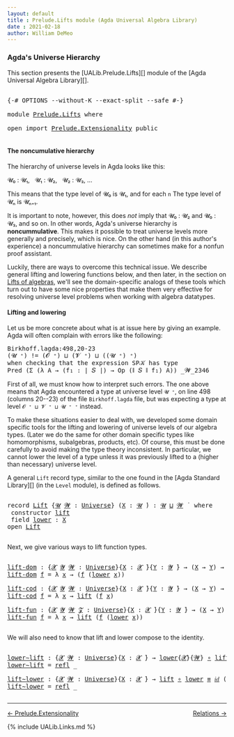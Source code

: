 ```yaml
---
layout: default
title : Prelude.Lifts module (Agda Universal Algebra Library)
date : 2021-02-18
author: William DeMeo
---
```


### <a id="agdas-universe-hierarchy">Agda's Universe Hierarchy</a>

This section presents the [UALib.Prelude.Lifts][] module of the [Agda Universal Algebra Library][].

<pre class="Agda">

<a id="311" class="Symbol">{-#</a> <a id="315" class="Keyword">OPTIONS</a> <a id="323" class="Pragma">--without-K</a> <a id="335" class="Pragma">--exact-split</a> <a id="349" class="Pragma">--safe</a> <a id="356" class="Symbol">#-}</a>

<a id="361" class="Keyword">module</a> <a id="368" href="Prelude.Lifts.html" class="Module">Prelude.Lifts</a> <a id="382" class="Keyword">where</a>

<a id="389" class="Keyword">open</a> <a id="394" class="Keyword">import</a> <a id="401" href="Prelude.Extensionality.html" class="Module">Prelude.Extensionality</a> <a id="424" class="Keyword">public</a>

</pre>

#### The noncumulative hierarchy

The hierarchy of universe levels in Agda looks like this:

𝓤₀ : 𝓤₁, &nbsp; 𝓤₁ : 𝓤₂, &nbsp; 𝓤₂ : 𝓤₃, …

This means that the type level of 𝓤₀ is 𝓤₁, and for each `n` The type level of 𝓤ₙ is 𝓤ₙ₊₁.

It is important to note, however, this does *not* imply that 𝓤₀ : 𝓤₂ and 𝓤₀ : 𝓤₃, and so on.  In other words, Agda's universe hierarchy is **noncummulative**.  This makes it possible to treat universe levels more generally and precisely, which is nice. On the other hand (in this author's experience) a noncummulative hierarchy can sometimes make for a nonfun proof assistant.

Luckily, there are ways to overcome this technical issue. We describe general lifting and lowering functions below, and then later, in the section on [Lifts of algebras](https://ualib.gitlab.io/Algebras.Algebras.html#lifts-of-algebras), we'll see the domain-specific analogs of these tools which turn out to have some nice properties that make them very effective for resolving universe level problems when working with algebra datatypes.

#### Lifting and lowering

Let us be more concrete about what is at issue here by giving an example. Agda will often complain with errors like the following:

<samp>
Birkhoff.lagda:498,20-23 <br>
(𝓤 ⁺) != (𝓞 ⁺) ⊔ (𝓥 ⁺) ⊔ ((𝓤 ⁺) ⁺) <br>
when checking that the expression SP𝒦 has type <br>
Pred (Σ (λ A → (f₁ : ∣ 𝑆 ∣) → Op (∥ 𝑆 ∥ f₁) A)) _𝓦_2346 <br>
</samp>

First of all, we must know how to interpret such errors. The one above means that Agda encountered a type at universe level `𝓤 ⁺`, on line 498 (columns 20--23) of the file `Birkhoff.lagda` file, but was expecting a type at level `𝓞 ⁺ ⊔ 𝓥 ⁺ ⊔ 𝓤 ⁺ ⁺` instead.

To make these situations easier to deal with, we developed some domain specific tools for the lifting and lowering of universe levels of our algebra types. (Later we do the same for other domain specific types like homomorphisms, subalgebras, products, etc).  Of course, this must be done carefully to avoid making the type theory inconsistent.  In particular, we cannot lower the level of a type unless it was previously lifted to a (higher than necessary) universe level.

A general `Lift` record type, similar to the one found in the [Agda Standard Library][] (in the `Level` module), is defined as follows.

<pre class="Agda">

<a id="2734" class="Keyword">record</a> <a id="Lift"></a><a id="2741" href="Prelude.Lifts.html#2741" class="Record">Lift</a> <a id="2746" class="Symbol">{</a><a id="2747" href="Prelude.Lifts.html#2747" class="Bound">𝓤</a> <a id="2749" href="Prelude.Lifts.html#2749" class="Bound">𝓦</a> <a id="2751" class="Symbol">:</a> <a id="2753" href="Agda.Primitive.html#423" class="Postulate">Universe</a><a id="2761" class="Symbol">}</a> <a id="2763" class="Symbol">(</a><a id="2764" href="Prelude.Lifts.html#2764" class="Bound">X</a> <a id="2766" class="Symbol">:</a> <a id="2768" href="Prelude.Lifts.html#2747" class="Bound">𝓤</a> <a id="2770" href="Universes.html#403" class="Function Operator">̇</a><a id="2771" class="Symbol">)</a> <a id="2773" class="Symbol">:</a> <a id="2775" href="Prelude.Lifts.html#2747" class="Bound">𝓤</a> <a id="2777" href="Agda.Primitive.html#636" class="Primitive Operator">⊔</a> <a id="2779" href="Prelude.Lifts.html#2749" class="Bound">𝓦</a> <a id="2781" href="Universes.html#403" class="Function Operator">̇</a>  <a id="2784" class="Keyword">where</a>
 <a id="2791" class="Keyword">constructor</a> <a id="lift"></a><a id="2803" href="Prelude.Lifts.html#2803" class="InductiveConstructor">lift</a>
 <a id="2809" class="Keyword">field</a> <a id="Lift.lower"></a><a id="2815" href="Prelude.Lifts.html#2815" class="Field">lower</a> <a id="2821" class="Symbol">:</a> <a id="2823" href="Prelude.Lifts.html#2764" class="Bound">X</a>
<a id="2825" class="Keyword">open</a> <a id="2830" href="Prelude.Lifts.html#2741" class="Module">Lift</a>

</pre>

Next, we give various ways to lift function types.

<pre class="Agda">

<a id="lift-dom"></a><a id="2914" href="Prelude.Lifts.html#2914" class="Function">lift-dom</a> <a id="2923" class="Symbol">:</a> <a id="2925" class="Symbol">{</a><a id="2926" href="Prelude.Lifts.html#2926" class="Bound">𝓧</a> <a id="2928" href="Prelude.Lifts.html#2928" class="Bound">𝓨</a> <a id="2930" href="Prelude.Lifts.html#2930" class="Bound">𝓦</a> <a id="2932" class="Symbol">:</a> <a id="2934" href="Agda.Primitive.html#423" class="Postulate">Universe</a><a id="2942" class="Symbol">}{</a><a id="2944" href="Prelude.Lifts.html#2944" class="Bound">X</a> <a id="2946" class="Symbol">:</a> <a id="2948" href="Prelude.Lifts.html#2926" class="Bound">𝓧</a> <a id="2950" href="Universes.html#403" class="Function Operator">̇</a><a id="2951" class="Symbol">}{</a><a id="2953" href="Prelude.Lifts.html#2953" class="Bound">Y</a> <a id="2955" class="Symbol">:</a> <a id="2957" href="Prelude.Lifts.html#2928" class="Bound">𝓨</a> <a id="2959" href="Universes.html#403" class="Function Operator">̇</a><a id="2960" class="Symbol">}</a> <a id="2962" class="Symbol">→</a> <a id="2964" class="Symbol">(</a><a id="2965" href="Prelude.Lifts.html#2944" class="Bound">X</a> <a id="2967" class="Symbol">→</a> <a id="2969" href="Prelude.Lifts.html#2953" class="Bound">Y</a><a id="2970" class="Symbol">)</a> <a id="2972" class="Symbol">→</a> <a id="2974" class="Symbol">(</a><a id="2975" href="Prelude.Lifts.html#2741" class="Record">Lift</a><a id="2979" class="Symbol">{</a><a id="2980" href="Prelude.Lifts.html#2926" class="Bound">𝓧</a><a id="2981" class="Symbol">}{</a><a id="2983" href="Prelude.Lifts.html#2930" class="Bound">𝓦</a><a id="2984" class="Symbol">}</a> <a id="2986" href="Prelude.Lifts.html#2944" class="Bound">X</a> <a id="2988" class="Symbol">→</a> <a id="2990" href="Prelude.Lifts.html#2953" class="Bound">Y</a><a id="2991" class="Symbol">)</a>
<a id="2993" href="Prelude.Lifts.html#2914" class="Function">lift-dom</a> <a id="3002" href="Prelude.Lifts.html#3002" class="Bound">f</a> <a id="3004" class="Symbol">=</a> <a id="3006" class="Symbol">λ</a> <a id="3008" href="Prelude.Lifts.html#3008" class="Bound">x</a> <a id="3010" class="Symbol">→</a> <a id="3012" class="Symbol">(</a><a id="3013" href="Prelude.Lifts.html#3002" class="Bound">f</a> <a id="3015" class="Symbol">(</a><a id="3016" href="Prelude.Lifts.html#2815" class="Field">lower</a> <a id="3022" href="Prelude.Lifts.html#3008" class="Bound">x</a><a id="3023" class="Symbol">))</a>

<a id="lift-cod"></a><a id="3027" href="Prelude.Lifts.html#3027" class="Function">lift-cod</a> <a id="3036" class="Symbol">:</a> <a id="3038" class="Symbol">{</a><a id="3039" href="Prelude.Lifts.html#3039" class="Bound">𝓧</a> <a id="3041" href="Prelude.Lifts.html#3041" class="Bound">𝓨</a> <a id="3043" href="Prelude.Lifts.html#3043" class="Bound">𝓦</a> <a id="3045" class="Symbol">:</a> <a id="3047" href="Agda.Primitive.html#423" class="Postulate">Universe</a><a id="3055" class="Symbol">}{</a><a id="3057" href="Prelude.Lifts.html#3057" class="Bound">X</a> <a id="3059" class="Symbol">:</a> <a id="3061" href="Prelude.Lifts.html#3039" class="Bound">𝓧</a> <a id="3063" href="Universes.html#403" class="Function Operator">̇</a><a id="3064" class="Symbol">}{</a><a id="3066" href="Prelude.Lifts.html#3066" class="Bound">Y</a> <a id="3068" class="Symbol">:</a> <a id="3070" href="Prelude.Lifts.html#3041" class="Bound">𝓨</a> <a id="3072" href="Universes.html#403" class="Function Operator">̇</a><a id="3073" class="Symbol">}</a> <a id="3075" class="Symbol">→</a> <a id="3077" class="Symbol">(</a><a id="3078" href="Prelude.Lifts.html#3057" class="Bound">X</a> <a id="3080" class="Symbol">→</a> <a id="3082" href="Prelude.Lifts.html#3066" class="Bound">Y</a><a id="3083" class="Symbol">)</a> <a id="3085" class="Symbol">→</a> <a id="3087" class="Symbol">(</a><a id="3088" href="Prelude.Lifts.html#3057" class="Bound">X</a> <a id="3090" class="Symbol">→</a> <a id="3092" href="Prelude.Lifts.html#2741" class="Record">Lift</a><a id="3096" class="Symbol">{</a><a id="3097" href="Prelude.Lifts.html#3041" class="Bound">𝓨</a><a id="3098" class="Symbol">}{</a><a id="3100" href="Prelude.Lifts.html#3043" class="Bound">𝓦</a><a id="3101" class="Symbol">}</a> <a id="3103" href="Prelude.Lifts.html#3066" class="Bound">Y</a><a id="3104" class="Symbol">)</a>
<a id="3106" href="Prelude.Lifts.html#3027" class="Function">lift-cod</a> <a id="3115" href="Prelude.Lifts.html#3115" class="Bound">f</a> <a id="3117" class="Symbol">=</a> <a id="3119" class="Symbol">λ</a> <a id="3121" href="Prelude.Lifts.html#3121" class="Bound">x</a> <a id="3123" class="Symbol">→</a> <a id="3125" href="Prelude.Lifts.html#2803" class="InductiveConstructor">lift</a> <a id="3130" class="Symbol">(</a><a id="3131" href="Prelude.Lifts.html#3115" class="Bound">f</a> <a id="3133" href="Prelude.Lifts.html#3121" class="Bound">x</a><a id="3134" class="Symbol">)</a>

<a id="lift-fun"></a><a id="3137" href="Prelude.Lifts.html#3137" class="Function">lift-fun</a> <a id="3146" class="Symbol">:</a> <a id="3148" class="Symbol">{</a><a id="3149" href="Prelude.Lifts.html#3149" class="Bound">𝓧</a> <a id="3151" href="Prelude.Lifts.html#3151" class="Bound">𝓨</a> <a id="3153" href="Prelude.Lifts.html#3153" class="Bound">𝓦</a> <a id="3155" href="Prelude.Lifts.html#3155" class="Bound">𝓩</a> <a id="3157" class="Symbol">:</a> <a id="3159" href="Agda.Primitive.html#423" class="Postulate">Universe</a><a id="3167" class="Symbol">}{</a><a id="3169" href="Prelude.Lifts.html#3169" class="Bound">X</a> <a id="3171" class="Symbol">:</a> <a id="3173" href="Prelude.Lifts.html#3149" class="Bound">𝓧</a> <a id="3175" href="Universes.html#403" class="Function Operator">̇</a><a id="3176" class="Symbol">}{</a><a id="3178" href="Prelude.Lifts.html#3178" class="Bound">Y</a> <a id="3180" class="Symbol">:</a> <a id="3182" href="Prelude.Lifts.html#3151" class="Bound">𝓨</a> <a id="3184" href="Universes.html#403" class="Function Operator">̇</a><a id="3185" class="Symbol">}</a> <a id="3187" class="Symbol">→</a> <a id="3189" class="Symbol">(</a><a id="3190" href="Prelude.Lifts.html#3169" class="Bound">X</a> <a id="3192" class="Symbol">→</a> <a id="3194" href="Prelude.Lifts.html#3178" class="Bound">Y</a><a id="3195" class="Symbol">)</a> <a id="3197" class="Symbol">→</a> <a id="3199" class="Symbol">(</a><a id="3200" href="Prelude.Lifts.html#2741" class="Record">Lift</a><a id="3204" class="Symbol">{</a><a id="3205" href="Prelude.Lifts.html#3149" class="Bound">𝓧</a><a id="3206" class="Symbol">}{</a><a id="3208" href="Prelude.Lifts.html#3153" class="Bound">𝓦</a><a id="3209" class="Symbol">}</a> <a id="3211" href="Prelude.Lifts.html#3169" class="Bound">X</a> <a id="3213" class="Symbol">→</a> <a id="3215" href="Prelude.Lifts.html#2741" class="Record">Lift</a><a id="3219" class="Symbol">{</a><a id="3220" href="Prelude.Lifts.html#3151" class="Bound">𝓨</a><a id="3221" class="Symbol">}{</a><a id="3223" href="Prelude.Lifts.html#3155" class="Bound">𝓩</a><a id="3224" class="Symbol">}</a> <a id="3226" href="Prelude.Lifts.html#3178" class="Bound">Y</a><a id="3227" class="Symbol">)</a>
<a id="3229" href="Prelude.Lifts.html#3137" class="Function">lift-fun</a> <a id="3238" href="Prelude.Lifts.html#3238" class="Bound">f</a> <a id="3240" class="Symbol">=</a> <a id="3242" class="Symbol">λ</a> <a id="3244" href="Prelude.Lifts.html#3244" class="Bound">x</a> <a id="3246" class="Symbol">→</a> <a id="3248" href="Prelude.Lifts.html#2803" class="InductiveConstructor">lift</a> <a id="3253" class="Symbol">(</a><a id="3254" href="Prelude.Lifts.html#3238" class="Bound">f</a> <a id="3256" class="Symbol">(</a><a id="3257" href="Prelude.Lifts.html#2815" class="Field">lower</a> <a id="3263" href="Prelude.Lifts.html#3244" class="Bound">x</a><a id="3264" class="Symbol">))</a>

</pre>

We will also need to know that lift and lower compose to the identity.

<pre class="Agda">

<a id="lower∼lift"></a><a id="3366" href="Prelude.Lifts.html#3366" class="Function">lower∼lift</a> <a id="3377" class="Symbol">:</a> <a id="3379" class="Symbol">{</a><a id="3380" href="Prelude.Lifts.html#3380" class="Bound">𝓧</a> <a id="3382" href="Prelude.Lifts.html#3382" class="Bound">𝓦</a> <a id="3384" class="Symbol">:</a> <a id="3386" href="Agda.Primitive.html#423" class="Postulate">Universe</a><a id="3394" class="Symbol">}{</a><a id="3396" href="Prelude.Lifts.html#3396" class="Bound">X</a> <a id="3398" class="Symbol">:</a> <a id="3400" href="Prelude.Lifts.html#3380" class="Bound">𝓧</a> <a id="3402" href="Universes.html#403" class="Function Operator">̇</a><a id="3403" class="Symbol">}</a> <a id="3405" class="Symbol">→</a> <a id="3407" href="Prelude.Lifts.html#2815" class="Field">lower</a><a id="3412" class="Symbol">{</a><a id="3413" href="Prelude.Lifts.html#3380" class="Bound">𝓧</a><a id="3414" class="Symbol">}{</a><a id="3416" href="Prelude.Lifts.html#3382" class="Bound">𝓦</a><a id="3417" class="Symbol">}</a> <a id="3419" href="MGS-MLTT.html#3813" class="Function Operator">∘</a> <a id="3421" href="Prelude.Lifts.html#2803" class="InductiveConstructor">lift</a> <a id="3426" href="Prelude.Inverses.html#620" class="Datatype Operator">≡</a> <a id="3428" href="MGS-MLTT.html#3778" class="Function">𝑖𝑑</a> <a id="3431" href="Prelude.Lifts.html#3396" class="Bound">X</a>
<a id="3433" href="Prelude.Lifts.html#3366" class="Function">lower∼lift</a> <a id="3444" class="Symbol">=</a> <a id="3446" href="Prelude.Equality.html#1638" class="InductiveConstructor">refl</a> <a id="3451" class="Symbol">_</a>

<a id="lift∼lower"></a><a id="3454" href="Prelude.Lifts.html#3454" class="Function">lift∼lower</a> <a id="3465" class="Symbol">:</a> <a id="3467" class="Symbol">{</a><a id="3468" href="Prelude.Lifts.html#3468" class="Bound">𝓧</a> <a id="3470" href="Prelude.Lifts.html#3470" class="Bound">𝓦</a> <a id="3472" class="Symbol">:</a> <a id="3474" href="Agda.Primitive.html#423" class="Postulate">Universe</a><a id="3482" class="Symbol">}{</a><a id="3484" href="Prelude.Lifts.html#3484" class="Bound">X</a> <a id="3486" class="Symbol">:</a> <a id="3488" href="Prelude.Lifts.html#3468" class="Bound">𝓧</a> <a id="3490" href="Universes.html#403" class="Function Operator">̇</a><a id="3491" class="Symbol">}</a> <a id="3493" class="Symbol">→</a> <a id="3495" href="Prelude.Lifts.html#2803" class="InductiveConstructor">lift</a> <a id="3500" href="MGS-MLTT.html#3813" class="Function Operator">∘</a> <a id="3502" href="Prelude.Lifts.html#2815" class="Field">lower</a> <a id="3508" href="Prelude.Inverses.html#620" class="Datatype Operator">≡</a> <a id="3510" href="MGS-MLTT.html#3778" class="Function">𝑖𝑑</a> <a id="3513" class="Symbol">(</a><a id="3514" href="Prelude.Lifts.html#2741" class="Record">Lift</a><a id="3518" class="Symbol">{</a><a id="3519" href="Prelude.Lifts.html#3468" class="Bound">𝓧</a><a id="3520" class="Symbol">}{</a><a id="3522" href="Prelude.Lifts.html#3470" class="Bound">𝓦</a><a id="3523" class="Symbol">}</a> <a id="3525" href="Prelude.Lifts.html#3484" class="Bound">X</a><a id="3526" class="Symbol">)</a>
<a id="3528" href="Prelude.Lifts.html#3454" class="Function">lift∼lower</a> <a id="3539" class="Symbol">=</a> <a id="3541" href="Prelude.Equality.html#1638" class="InductiveConstructor">refl</a> <a id="3546" class="Symbol">_</a>

</pre>


---------------

[← Prelude.Extensionality](Prelude.Extensionality.html)
<span style="float:right;">[Relations →](Relations.html)</span>

{% include UALib.Links.md %}
